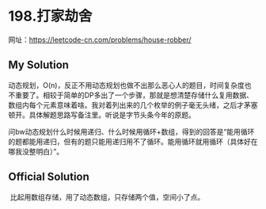 # 198.打家劫舍
网址：https://leetcode-cn.com/problems/house-robber/



## My Solution

​	动态规划，O(n)，反正不用动态规划也做不出那么恶心人的题目，时间复杂度也不重要了。相较于简单的DP多出了一个步骤，那就是想清楚存储什么复用数据、数组内每个元素意味着啥。我对着列出来的几个枚举的例子毫无头绪，之后才茅塞顿开。具体解题思路写备注里。听说是字节头条今年的原题。

​	问bw动态规划什么时候用递归、什么时候用循环+数组，得到的回答是“能用循环的题都能用递归，但有的题只能用递归用不了循环。能用循环就用循环（具体好在哪我没整明白）”。



## Official Solution

​	比起用数组存储，用了动态数组，只存储两个值，空间小了点。